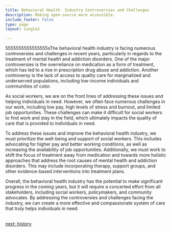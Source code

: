 ```yaml
---
title: Behavioral Health  Industry Controversies and Challenges
description: Making open-source more accessible.
include_footer: false
type: page
layout: single2

---
```


<p>
5555555555555555sThe behavioral health industry is facing numerous controversies and challenges in recent years, particularly in regards to the treatment of mental health and addiction disorders. One of the major controversies is the overreliance on medication as a form of treatment, which has led to a rise in prescription drug abuse and addiction. Another controversy is the lack of access to quality care for marginalized and underserved populations, including low-income individuals and communities of color.

As social workers, we are on the front lines of addressing these issues and helping individuals in need. However, we often face numerous challenges in our work, including low pay, high levels of stress and burnout, and limited job opportunities. These challenges can make it difficult for social workers to find work and stay in the field, which ultimately impacts the quality of care that is provided to individuals in need.

To address these issues and improve the behavioral health industry, we must prioritize the well-being and support of social workers. This includes advocating for higher pay and better working conditions, as well as increasing the availability of job opportunities. Additionally, we must work to shift the focus of treatment away from medication and towards more holistic approaches that address the root causes of mental health and addiction disorders. This may include incorporating therapy, support groups, and other evidence-based interventions into treatment plans.

Overall, the behavioral health industry has the potential to make significant progress in the coming years, but it will require a concerted effort from all stakeholders, including social workers, policymakers, and community advocates. By addressing the controversies and challenges facing the industry, we can create a more effective and compassionate system of care that truly helps individuals in need.

<br>
<a href="https://workdojos.com/socialworker/history">next: history</a>
</p>